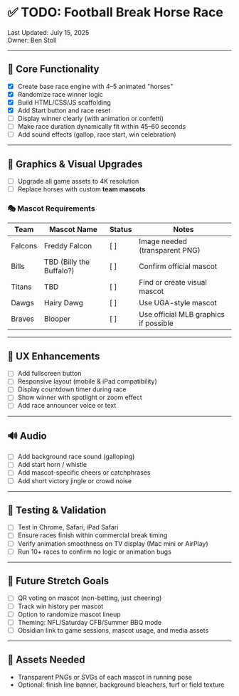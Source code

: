 # ✅ TODO: Football Break Horse Race

Last Updated: July 15, 2025  
Owner: Ben Stoll

---

## 🐎 Core Functionality

- [x] Create base race engine with 4–5 animated "horses"
- [x] Randomize race winner logic
- [x] Build HTML/CSS/JS scaffolding
- [x] Add Start button and race reset
- [ ] Display winner clearly (with animation or confetti)
- [ ] Make race duration dynamically fit within 45–60 seconds
- [ ] Add sound effects (gallop, race start, win celebration)

---

## 🎨 Graphics & Visual Upgrades

- [ ] Upgrade all game assets to 4K resolution
- [ ] Replace horses with custom **team mascots**

### 🎭 Mascot Requirements

| Team      | Mascot Name     | Status  | Notes                        |
|-----------|------------------|---------|------------------------------|
| Falcons   | Freddy Falcon     | [ ]     | Image needed (transparent PNG) |
| Bills     | TBD (Billy the Buffalo?) | [ ]     | Confirm official mascot |
| Titans    | TBD              | [ ]     | Find or create visual mascot |
| Dawgs     | Hairy Dawg       | [ ]     | Use UGA-style mascot         |
| Braves    | Blooper          | [ ]     | Use official MLB graphics if possible |

---

## 📱 UX Enhancements

- [ ] Add fullscreen button
- [ ] Responsive layout (mobile & iPad compatibility)
- [ ] Display countdown timer during race
- [ ] Show winner with spotlight or zoom effect
- [ ] Add race announcer voice or text

---

## 🔊 Audio

- [ ] Add background race sound (galloping)
- [ ] Add start horn / whistle
- [ ] Add mascot-specific cheers or catchphrases
- [ ] Add short victory jingle or crowd noise

---

## 🧪 Testing & Validation

- [ ] Test in Chrome, Safari, iPad Safari
- [ ] Ensure races finish within commercial break timing
- [ ] Verify animation smoothness on TV display (Mac mini or AirPlay)
- [ ] Run 10+ races to confirm no logic or animation bugs

---

## 🧭 Future Stretch Goals

- [ ] QR voting on mascot (non-betting, just cheering)
- [ ] Track win history per mascot
- [ ] Option to randomize mascot lineup
- [ ] Theming: NFL/Saturday CFB/Summer BBQ mode
- [ ] Obsidian link to game sessions, mascot usage, and media assets

---

## 🔗 Assets Needed

- Transparent PNGs or SVGs of each mascot in running pose
- Optional: finish line banner, background bleachers, turf or field texture